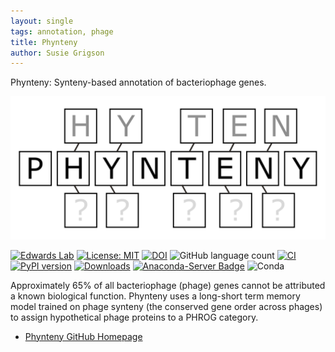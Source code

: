 ```yaml
---
layout: single
tags: annotation, phage
title: Phynteny
author: Susie Grigson
---
```


Phynteny: Synteny-based annotation of bacteriophage genes.<!--more-->

![](/assets/images/phynteny_logo.png)

[![Edwards Lab](https://img.shields.io/badge/Bioinformatics-EdwardsLab-03A9F4)](https://edwards.sdsu.edu/research)
[![License: MIT](https://img.shields.io/badge/License-MIT-yellow.svg)](https://opensource.org/licenses/MIT)
[![DOI](https://zenodo.org/badge/548652990.svg)](https://zenodo.org/badge/latestdoi/548652990)
![GitHub language count](https://img.shields.io/github/languages/count/susiegriggo/Phynteny) 
[![CI](https://github.com/susiegriggo/Phynteny/actions/workflows/testing.yml/badge.svg)](https://github.com/susiegriggo/Phynteny/actions/workflows/testing.yml)
[![PyPI version](https://badge.fury.io/py/phynteny.svg)](https://badge.fury.io/py/phynteny)
[![Downloads](https://static.pepy.tech/badge/phynteny)](https://pepy.tech/project/phynteny)
[![Anaconda-Server Badge](https://anaconda.org/bioconda/phynteny/badges/version.svg)](https://anaconda.org/bioconda/phynteny)
![Conda](https://img.shields.io/conda/dn/bioconda/phynteny)

Approximately 65% of all bacteriophage (phage) genes cannot be attributed a known biological function. 
Phynteny uses a long-short term memory model trained on phage synteny (the conserved gene order across phages) to 
assign hypothetical phage proteins to a PHROG category.

 - [Phynteny GitHub Homepage](https://github.com/susiegriggo/Phynteny)
